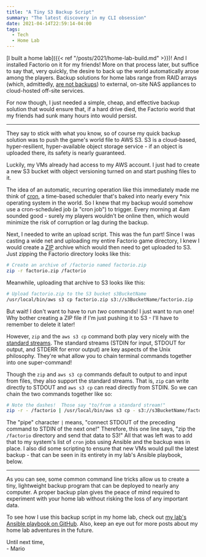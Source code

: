 ```yaml
---
title: "A Tiny S3 Backup Script"
summary: "The latest discovery in my CLI obsession"
date: 2021-04-14T22:59:14-04:00
tags:
  - Tech
  - Home Lab
---
```


[I built a home lab]({{< ref "/posts/2021/home-lab-build.md" >}})! And I installed Factorio on it for my friends! More on that process later, but suffice to say that, very quickly, the desire to back up the world automatically arose among the players. Backup solutions for home labs range from RAID arrays (which, admittedly, [are not backups](https://blog.storagecraft.com/5-reasons-raid-not-backup/)) to external, on-site NAS appliances to cloud-hosted off-site services.

For now though, I just needed a simple, cheap, and effective backup solution that would ensure that, if a hard drive died, the Factorio world that my friends had sunk many hours into would persist.

---

They say to stick with what you know, so of course my quick backup solution was to push the game's world file to AWS S3. S3 is a cloud-based, hyper-resilient, hyper-available object storage service - if an object is uploaded there, its safety is nearly guaranteed.

Luckily, my VMs already had access to my AWS account. I just had to create a new S3 bucket with object versioning turned on and start pushing files to it.

The idea of an automatic, recurring operation like this immediately made me think of [cron](https://en.wikipedia.org/wiki/Cron), a time-based scheduler that's baked into nearly every \*nix operating system in the world. So I knew that my backup would somehow use a cron-scheduled job (a "cron job") to trigger. Every morning at 4am sounded good - surely my players wouldn't be online then, which would minimize the risk of corruption or lag during the backup.

Next, I needed to write an upload script. This was the fun part! Since I was casting a wide net and uploading my entire Factorio game directory, I knew I would create a [ZIP](<https://en.wikipedia.org/wiki/ZIP_(file_format)>) archive which would then need to get uploaded to S3. Just zipping the Factorio directory looks like this:

```bash
# Create an archive of /factorio named factorio.zip
zip -r factorio.zip /factorio
```

Meanwhile, uploading that archive to S3 looks like this:

```bash
# Upload factorio.zip to the S3 bucket s3BucketName
/usr/local/bin/aws s3 cp factorio.zip s3://s3BucketName/factorio.zip
```

But wait! I don't want to have to run _two_ commands! I just want to run one! Why bother creating a ZIP file if I'm just pushing it to S3 - I'll have to remember to delete it later!

However, `zip` and the `aws s3 cp` command both play very nicely with the [standard streams](https://en.wikipedia.org/wiki/Standard_streams). The standard streams (STDIN for input, STDOUT for output, and STDERR for error output) are key aspects of the Unix philosophy. They're what allow you to chain terminal commands together into one super-command!

Though the `zip` and `aws s3 cp` commands default to output to and input from files, they also support the standard streams. That is, `zip` can write directly to STDOUT and `aws s3 cp` can read directly from STDIN. So we can chain the two commands together like so:

```bash
# Note the dashes!  Those say "to/from a standard stream!"
zip -r - /factorio | /usr/local/bin/aws s3 cp - s3://s3BucketName/factorio.zip
```

The "pipe" character `|` means, "connect STDOUT of the preceding command to STDIN of the next one!" Therefore, this one line says, "zip the `/factorio` directory and send that data to S3!" All that was left was to add that to my system's list of `cron` jobs using Ansible and the backup was in place. I also did some scripting to ensure that new VMs would pull the latest backup - that can be seen in its entirety in my lab's Ansible playbook, below.

---

As you can see, some common command line tricks allow us to create a tiny, lightweight backup program that can be deployed to nearly any computer. A proper backup plan gives the peace of mind required to experiment with your home lab without risking the loss of any important data.

To see how I use this backup script in my home lab, check out [my lab's Ansible playbook on GitHub](https://github.com/mleone10/home-lab-automation/blob/master/roles/common/templates/backup.j2). Also, keep an eye out for more posts about my home lab adventures in the future.

Until next time,  
\- Mario
